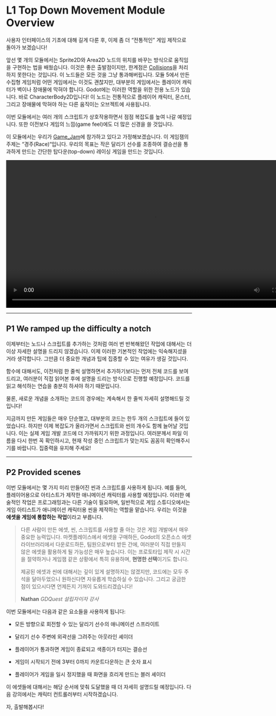 # L1 Top Down Movement Module Overview
사용자 인터페이스의 기초에 대해 길게 다룬 후, 이제 좀 더 “전통적인” 게임 제작으로 돌아가 보겠습니다!

앞선 몇 개의 모듈에서는 Sprite2D와 Area2D 노드의 위치를 바꾸는 방식으로 움직임을 구현하는 법을 배웠습니다. 이것은 좋은 출발점이지만, 
한계점은 [Collisions](../../../Glossary/Collisions/Collisions.md)을 처리하지 못한다는 것입니다. 이 노드들은 모든 것을 그냥
통과해버립니다. 모듈 5에서 만든 수집형 게임처럼 어떤 게임에서는 이것도 괜찮지만, 대부분의 게임에서는 플레이어 캐릭터가 벽이나 장애물에 막혀야 합니다.
Godot에는 이러한 역할을 위한 전용 노드가 있습니다.
바로 CharacterBody2D입니다! 이 노드는 전통적으로 플레이어 캐릭터, 몬스터, 그리고 장애물에 막혀야 하는 다른 움직이는 오브젝트에 사용됩니다.

이번 모듈에서는 여러 개의 스크립트가 상호작용하면서 점점 복잡도를 높여 나갈 예정입니다. 또한 이전보다 게임의 느낌(game feel)에도 더 많은 신경을 쓸 것입니다.

이 모듈에서는 우리가 [Game_Jam](../../../Glossary/Game_Jam/Game_Jam.md)에 참가하고 있다고 가정해보겠습니다.
이 게임잼의 주제는 “경주(Race)“입니다. 우리의 목표는 작은 달리기 선수를 조종하여 결승선을 통과하게 만드는 간단한 탑다운(top-down) 
레이싱 게임을 만드는 것입니다.

<video controls width="800" preload="metadata" playsinline>
  <source src="/GDQUEST/2D/M9_Top_Down_Movement/L1_Top_Down_Movement_Module_Overview/videos/010_overview_result.mp4" type="video/mp4">
  동영상을 보려면 브라우저가 video 태그를 지원해야 합니다.
</video>

---

## P1 We ramped up the difficulty a notch

이제부터는 노드나 스크립트를 추가하는 것처럼 여러 번 반복해왔던 작업에 대해서는 더 이상 자세한 설명을 드리지 않겠습니다. 
이제 이러한 기본적인 작업에는 익숙해지셨을 거라 생각합니다. 그만큼 더 중요한 개념과 팁에 집중할 수 있는 여유가 생길 것입니다.

함수에 대해서도, 이전처럼 한 줄씩 설명하면서 추가하기보다는 먼저 전체 코드를 보여드리고, 여러분이 직접 읽어본 후에 설명을 드리는
방식으로 진행할 예정입니다. 코드를 읽고 해석하는 연습을 충분히 하셔야 하기 때문입니다.

물론, 새로운 개념을 소개하는 코드의 경우에는 계속해서 한 줄씩 자세히 설명해드릴 것입니다!

지금까지 만든 게임들은 매우 단순했고, 대부분의 코드는 한두 개의 스크립트에 들어 있었습니다. 하지만 이제 복잡도가 올라가면서
스크립트와 씬의 개수도 함께 늘어날 것입니다. 이는 실제 게임 개발 코드에 더 가까워지기 위한 과정입니다. 여러분께서 파일 이름을
다시 한번 꼭 확인하시고, 현재 작성 중인 스크립트가 맞는지도 꼼꼼히 확인해주시기를 바랍니다. 집중력을 유지해 주세요!

---

## P2 Provided scenes

이번 모듈에서는 몇 가지 미리 만들어진 씬과 스크립트를 사용하게 됩니다. 예를 들어, 플레이어용으로 아티스트가 제작한 애니메이션
캐릭터를 사용할 예정입니다. 이러한 예술적인 작업은 프로그래밍과는 다른 기술이 필요하며, 일반적으로 게임 스튜디오에서는 게임 아티스트가
애니메이션 캐릭터용 씬을 제작하는 역할을 맡습니다. 우리는 이것을 **에셋을 게임에 통합하는 작업**이라고 부릅니다.


> 다른 사람이 만든 에셋, 씬, 스크립트를 사용할 줄 아는 것은 게임 개발에서 매우 중요한 능력입니다. 마켓플레이스에서 에셋을 구매하든,
> Godot의 오픈소스 에셋 라이브러리에서 다운로드하든, 팀원으로부터 받든 간에, 여러분이 직접 만들지 않은 에셋을 활용하게 될 가능성은
> 매우 높습니다. 이는 프로토타입 제작 시 시간을 절약하거나 게임잼 같은 상황에서 특히 유용하며, **현명한 선택**이기도 합니다.
> 
> 제공된 에셋과 씬에 대해서는 깊이 있게 설명하지는 않겠지만, 코드에는 모두 주석을 달아두었으니 원하신다면 자유롭게 학습하실 수 있습니다.
> 그리고 궁금한 점이 있으시다면 언제든지 기꺼이 도와드리겠습니다!
> 
> **Nathan** _GDQuest 설립자이자 강사_

이번 모듈에서는 다음과 같은 요소들을 사용하게 됩니다:

- 모든 방향으로 회전할 수 있는 달리기 선수의 애니메이션 스프라이트
    
- 달리기 선수 주변에 외곽선을 그려주는 아웃라인 셰이더
    
- 플레이어가 통과하면 게임이 종료되고 색종이가 터지는 결승선
    
- 게임이 시작되기 전에 3부터 0까지 카운트다운하는 큰 숫자 표시
    
- 플레이어가 게임을 일시 정지했을 때 화면을 흐리게 만드는 블러 셰이더


이 에셋들에 대해서는 해당 순서에 맞춰 도달했을 때 더 자세히 설명드릴 예정입니다. 다음 강의에서는 캐릭터 컨트롤러부터 시작하겠습니다.

자, 출발해봅시다!